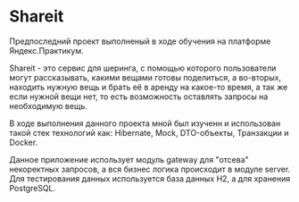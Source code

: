 # Shareit

Предпоследний проект выполненый в ходе обучения на платформе Яндекс.Практикум.

Shareit - это сервис для шеринга, с помощью которого пользователи могут рассказывать, какими
вещами готовы поделиться, а во-вторых,
находить нужную вещь и брать её в аренду на какое-то время, а так же если нужной вещи нет, то есть
возможность оставлять запросы на необходимую вещь.

В ходе выполнения данного проекта мной был изученн и использован такой стек технологий как:
Hibernate, Mock, DTO-объекты, Транзакции и Docker.

Данное приложение использует модуль gateway для "отсева" некоректных
запросов, а вся бизнес логика происходит в модуле server. Для тестирования данных
используется база данных H2, а для хранения PostgreSQL.


